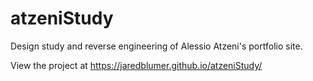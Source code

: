 # atzeniStudy

Design study and reverse engineering of Alessio Atzeni's portfolio site.

View the project at https://jaredblumer.github.io/atzeniStudy/
